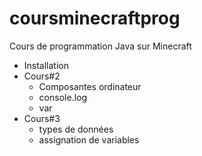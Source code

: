 # coursminecraftprog
Cours de programmation Java sur Minecraft

* Installation
* Cours#2  
  + Composantes ordinateur
  + console.log
  + var
* Cours#3
  + types de données
  + assignation de variables

